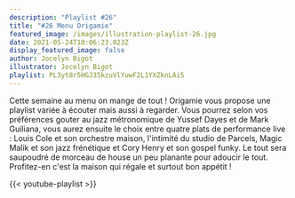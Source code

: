 ```yaml
---
description: "Playlist #26"
title: "#26 Menu Origamie"
featured_image: /images/illustration-playlist-26.jpg
date: 2021-05-24T10:06:23.023Z
display_featured_image: false
author: Jocelyn Bigot
illustrator: Jocelyn Bigot
playlist: PL3yt8r5HGJ35kzuVlYuwF2L1YXZknLAi5
---
```



Cette semaine au menu on mange de tout ! Origamie vous propose une playlist variée à écouter mais aussi à regarder. Vous pourrez selon vos préférences gouter au jazz métronomique de Yussef Dayes et de Mark Guiliana, vous aurez ensuite le choix entre quatre plats de performance live : Louis Cole et son orchestre maison, l'intimité du studio de Parcels, Magic Malik et son jazz frénétique et Cory Henry et son gospel funky. Le tout sera saupoudré de morceau de house un peu planante pour adoucir le tout. Profitez-en c'est la maison qui régale et surtout bon appétit ![](<>)[](<>)!



{{< youtube-playlist >}}